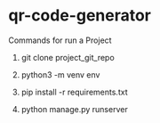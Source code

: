 # qr-code-generator

Commands for run a Project

1. git clone project_git_repo

2. python3 -m venv env

3. pip install -r requirements.txt 

4. python manage.py runserver

